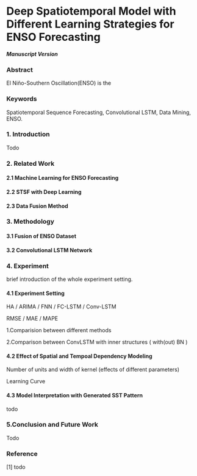# Deep Spatiotemporal Model with Different Learning Strategies for ENSO Forecasting

***Manuscript Version***### Abstract

El Niño-Southern Oscillation(ENSO) is the 

### Keywords

Spatiotemporal Sequence Forecasting, Convolutional LSTM, Data Mining, ENSO.
### 1. Introduction
Todo
### 2. Related Work

#### 2.1 Machine Learning for ENSO Forecasting



#### 2.2 STSF with Deep Learning



#### 2.3 Data Fusion Method

### 3. Methodology
#### 3.1 Fusion of ENSO Dataset



#### 3.2 Convolutional LSTM Network### 4. Experiment

brief introduction of the whole experiment setting.

#### 4.1 Experiment Setting

HA / ARIMA / FNN / FC-LSTM / Conv-LSTM

RMSE / MAE / MAPE

1.Comparision between different methods

2.Comparison between ConvLSTM with inner structures ( with(out) BN )

#### 4.2 Effect of Spatial and Tempoal Dependency Modeling

Number of units and width of kernel (effects of different parameters)


Learning Curve

#### 4.3 Model Interpretation with Generated SST Pattern 

todo### 5.Conclusion and Future WorkTodo### Reference[1] todo
